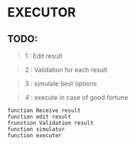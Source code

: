 # EXECUTOR 

## TODO:
> 1 : Edit result 

> 2 : Validation for each result 

> 3 : simulate best options 

> 4 : execute in case of good fortune
 
```
function Receive result
function edit result 
frunction Validation result
function simulatur
function executer 
```



